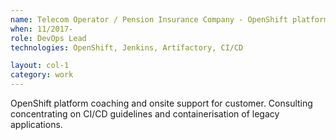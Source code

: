```yaml
---
name: Telecom Operator / Pension Insurance Company - OpenShift platform consulting and onsite support
when: 11/2017-
role: DevOps Lead
technologies: OpenShift, Jenkins, Artifactory, CI/CD

layout: col-1
category: work
---
```


OpenShift platform coaching and onsite support for customer. Consulting concentrating on CI/CD guidelines and containerisation of legacy applications.